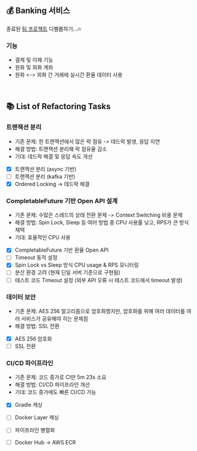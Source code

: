 ## 💰 Banking 서비스

종료된 [팀 프로젝트](https://github.com/sungnyuung/SN-BANK) 디벨롭하기...🔥

### 기능
- 결제 및 이체 기능
- 원화 및 외화 계좌
- 원화 <-> 외화 간 거래에 실시간 환율 데이터 사용

<br>

## 📚 List of Refactoring Tasks

### 트랜잭션 분리
- 기존 문제: 한 트랜잭션에서 많은 락 점유 -> 데드락 발생, 응답 지연
- 해결 방법: 트랜잭션 분리해 락 점유율 감소
- 기대: 데드락 해결 및 응답 속도 개선
- [X] 트랜잭션 분리 (async 기반)
- [ ] 트랜잭션 분리 (kafka 기반)
- [X] Ordered Locking -> 데드락 해결

### CompletableFuture 기반 Open API 설계
- 기존 문제: 수많은 스레드의 상태 전환 문제 -> Context Switching 비용 문제
- 해결 방법: Spin Lock, Sleep 등 여러 방법 중 CPU 사용률 낮고, RPS가 큰 방식 채택
- 기대: 효율적인 CPU 사용
- [X] CompletableFuture 기반 환율 Open API
- [ ] Timeout 동적 설정
- [X] Spin Lock vs Sleep 방식 CPU usage & RPS 모니터링
- [ ] 분산 환경 고려 (현재 딘일 서버 기준으로 구현됨)
- [ ] 테스트 코드 Timeout 설정 (외부 API 오류 시 테스트 코드에서 timeout 발생)

### 데이터 보안
- 기존 문제: AES 256 알고리즘으로 암호화했지만, 암호화를 위해 여러 데이터를 여러 서비스가 공유해야 히는 문제점
- 해결 방법: SSL 전환
- [X] AES 256 암호화
- [ ] SSL 전환

### CI/CD 파이프라인
- 기존 문제: 코드 증가로 CI만 5m 23s 소요
- 해결 방법: CI/CD 파이프라인 개선
- 기대: 코드 증가에도 빠른 CI/CD 가능
- [X] Gradle 캐싱
- [ ] Docker Layer 캐싱
- [ ] 파이프라인 병렬화
- [ ] Docker Hub -> AWS ECR

